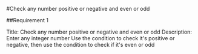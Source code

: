 #Check any number positive or negative and even or odd 
 

##Requirement 1

Title: Check any number positive or negative and even or odd
Description: Enter any integer number
Use the condition to check it's positive or negative, then
use the condition to check if it's even or odd